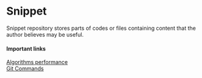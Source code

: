 # Snippet

Snippet repository stores parts of codes or files containing content that the author believes may be useful.

#### Important links

[Algorithms performance](/Algorithms/BigONationAlgorithms.md)  
[Git Commands](Commands/git-commands.md)

